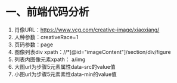 # 一、前端代码分析
1. 肖像URL：https://www.vcg.com/creative-image/xiaoxiang/
2. 人种参数：creativeRace=1
3. 页码参数：page
4. 图像列表div xpath：//*[@id="imageContent"]/section/div/figure
5. 列表内图像元素xpath： a/img
6. 大图url为步骤5元素属性data-src的value值
7. 小图url为步骤5元素素性data-min的value值